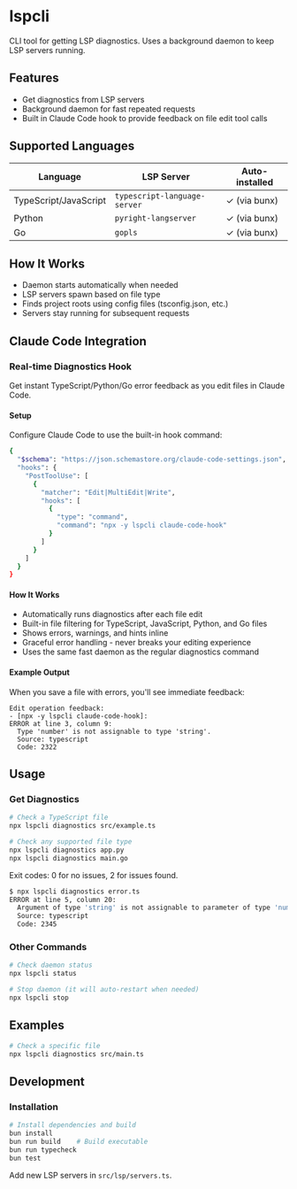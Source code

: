 # lspcli

CLI tool for getting LSP diagnostics. Uses a background daemon to keep LSP servers running.

## Features

- Get diagnostics from LSP servers
- Background daemon for fast repeated requests
- Built in Claude Code hook to provide feedback on file edit tool calls

## Supported Languages

| Language | LSP Server | Auto-installed |
|----------|------------|----------------|
| TypeScript/JavaScript | `typescript-language-server` | ✓ (via bunx) |
| Python | `pyright-langserver` | ✓ (via bunx) |
| Go | `gopls` | ✓ (via bunx) |

## How It Works

- Daemon starts automatically when needed
- LSP servers spawn based on file type  
- Finds project roots using config files (tsconfig.json, etc.)
- Servers stay running for subsequent requests

## Claude Code Integration

### Real-time Diagnostics Hook

Get instant TypeScript/Python/Go error feedback as you edit files in Claude Code.

#### Setup

Configure Claude Code to use the built-in hook command:

```bash
{
  "$schema": "https://json.schemastore.org/claude-code-settings.json",
  "hooks": {
    "PostToolUse": [
      {
        "matcher": "Edit|MultiEdit|Write",
        "hooks": [
          {
            "type": "command",
            "command": "npx -y lspcli claude-code-hook"
          }
        ]
      }
    ]
  }
}
```

#### How It Works

- Automatically runs diagnostics after each file edit
- Built-in file filtering for TypeScript, JavaScript, Python, and Go files
- Shows errors, warnings, and hints inline
- Graceful error handling - never breaks your editing experience
- Uses the same fast daemon as the regular diagnostics command

#### Example Output

When you save a file with errors, you'll see immediate feedback:

```
Edit operation feedback:
- [npx -y lspcli claude-code-hook]: 
ERROR at line 3, column 9:
  Type 'number' is not assignable to type 'string'.
  Source: typescript
  Code: 2322
```

## Usage

### Get Diagnostics

```bash
# Check a TypeScript file
npx lspcli diagnostics src/example.ts

# Check any supported file type
npx lspcli diagnostics app.py
npx lspcli diagnostics main.go
```

Exit codes: 0 for no issues, 2 for issues found.

```bash
$ npx lspcli diagnostics error.ts
ERROR at line 5, column 20:
  Argument of type 'string' is not assignable to parameter of type 'number'.
  Source: typescript
  Code: 2345
```

### Other Commands

```bash
# Check daemon status
npx lspcli status

# Stop daemon (it will auto-restart when needed)
npx lspcli stop
```


## Examples

```bash
# Check a specific file
npx lspcli diagnostics src/main.ts
```

## Development

### Installation

```bash
# Install dependencies and build
bun install
bun run build    # Build executable
bun run typecheck
bun test
```

Add new LSP servers in `src/lsp/servers.ts`.
